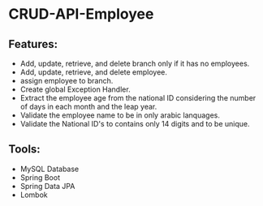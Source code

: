 # CRUD-API-Employee

## Features:
- Add, update, retrieve, and delete branch only if it has no employees.
- Add, update, retrieve, and delete employee.
- assign employee to branch.
- Create global Exception Handler.
- Extract the employee age from the national ID considering the number of days in each month and the leap year.
- Validate the employee name to be in only arabic lanquages.
- Validate the National ID's to contains only 14 digits and to be unique.

## Tools:
- MySQL Database
- Spring Boot
- Spring Data JPA
- Lombok
